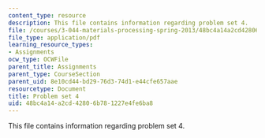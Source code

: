 ```yaml
---
content_type: resource
description: This file contains information regarding problem set 4.
file: /courses/3-044-materials-processing-spring-2013/48bc4a14a2cd42806b781227e4fe6ba8_MIT3_044S13_pset4.pdf
file_type: application/pdf
learning_resource_types:
- Assignments
ocw_type: OCWFile
parent_title: Assignments
parent_type: CourseSection
parent_uid: 8e10cd44-bd29-76d3-74d1-e44cfe657aae
resourcetype: Document
title: Problem set 4
uid: 48bc4a14-a2cd-4280-6b78-1227e4fe6ba8
---
```

This file contains information regarding problem set 4.

